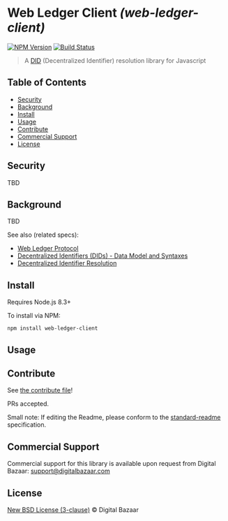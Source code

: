 # Web Ledger Client _(web-ledger-client)_

[![NPM Version](https://img.shields.io/npm/v/web-ledger-client.svg?style=flat-square)](https://npm.im/web-ledger-client)
[![Build Status](https://travis-ci.org/digitalbazaar/web-ledger-client.png?branch=master)](https://travis-ci.org/digitalbazaar/web-ledger-client)

> A [DID](https://w3c-ccg.github.io/did-spec/) (Decentralized Identifier) resolution library for Javascript

## Table of Contents

- [Security](#security)
- [Background](#background)
- [Install](#install)
- [Usage](#usage)
- [Contribute](#contribute)
- [Commercial Support](#commercial-support)
- [License](#license)

## Security

TBD

## Background

TBD

See also (related specs):

* [Web Ledger Protocol](https://w3c.github.io/web-ledger/)
* [Decentralized Identifiers (DIDs) - Data Model and Syntaxes](https://w3c-ccg.github.io/did-spec/)
* [Decentralized Identifier Resolution](https://w3c-ccg.github.io/did-resolution/)

## Install

Requires Node.js 8.3+

To install via NPM:

```
npm install web-ledger-client
```

## Usage

## Contribute

See [the contribute file](https://github.com/digitalbazaar/bedrock/blob/master/CONTRIBUTING.md)!

PRs accepted.

Small note: If editing the Readme, please conform to the
[standard-readme](https://github.com/RichardLitt/standard-readme) specification.

## Commercial Support

Commercial support for this library is available upon request from
Digital Bazaar: support@digitalbazaar.com

## License

[New BSD License (3-clause)](LICENSE) © Digital Bazaar

